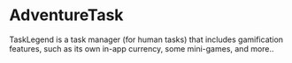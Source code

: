 # AdventureTask
TaskLegend is a task manager (for human tasks) that includes gamification features, such as its own in-app currency, some mini-games, and more..
